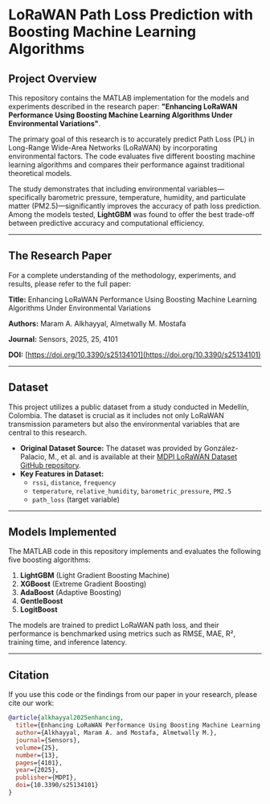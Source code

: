 # LoRaWAN Path Loss Prediction with Boosting Machine Learning Algorithms

## Project Overview

This repository contains the MATLAB implementation for the models and experiments described in the research paper: **"Enhancing LoRaWAN Performance Using Boosting Machine Learning Algorithms Under Environmental Variations"**.

The primary goal of this research is to accurately predict Path Loss (PL) in Long-Range Wide-Area Networks (LoRaWAN) by incorporating environmental factors. The code evaluates five different boosting machine learning algorithms and compares their performance against traditional theoretical models.

The study demonstrates that including environmental variables—specifically barometric pressure, temperature, humidity, and particulate matter (PM2.5)—significantly improves the accuracy of path loss prediction. Among the models tested, **LightGBM** was found to offer the best trade-off between predictive accuracy and computational efficiency.

---

## The Research Paper

For a complete understanding of the methodology, experiments, and results, please refer to the full paper:

**Title:** Enhancing LoRaWAN Performance Using Boosting Machine Learning Algorithms Under Environmental Variations

**Authors:** Maram A. Alkhayyal, Almetwally M. Mostafa

**Journal:** Sensors, 2025, 25, 4101

**DOI:** [https://doi.org/10.3390/s25134101](https://doi.org/10.3390/s25134101)

---

## Dataset

This project utilizes a public dataset from a study conducted in Medellín, Colombia. The dataset is crucial as it includes not only LoRaWAN transmission parameters but also the environmental variables that are central to this research.

- **Original Dataset Source:** The dataset was provided by González-Palacio, M., et al. and is available at their [MDPI LoRaWAN Dataset GitHub repository](https://github.com/magonzalezudem/MDPI_LoRaWAN_Dataset_With_Environmental_Variables).
- **Key Features in Dataset:**
  - `rssi`, `distance`, `frequency`
  - `temperature`, `relative_humidity`, `barometric_pressure`, `PM2.5`
  - `path_loss` (target variable)

---

## Models Implemented

The MATLAB code in this repository implements and evaluates the following five boosting algorithms:

1.  **LightGBM** (Light Gradient Boosting Machine)
2.  **XGBoost** (Extreme Gradient Boosting)
3.  **AdaBoost** (Adaptive Boosting)
4.  **GentleBoost**
5.  **LogitBoost**

The models are trained to predict LoRaWAN path loss, and their performance is benchmarked using metrics such as RMSE, MAE, R², training time, and inference latency.

---

## Citation

If you use this code or the findings from our paper in your research, please cite our work:

```bibtex
@article{alkhayyal2025enhancing,
  title={Enhancing LoRaWAN Performance Using Boosting Machine Learning Algorithms Under Environmental Variations},
  author={Alkhayyal, Maram A. and Mostafa, Almetwally M.},
  journal={Sensors},
  volume={25},
  number={13},
  pages={4101},
  year={2025},
  publisher={MDPI},
  doi={10.3390/s25134101}
}
